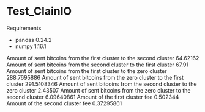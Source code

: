 # Test_ClainIO
Requirements
- pandas 0.24.2
- numpy 1.16.1

Amount of sent bitcoins from the first cluster to the second cluster 64.62162
Amount of sent bitcoins from the second cluster to the first cluster 67.91
Amount of sent bitcoins from the first cluster to the zero cluster 288.7695886
Amount of sent bitcoins from the zero cluster to the first cluster 291.5108346
Amount of sent bitcoins from the second cluster to the zero cluster 2.43507
Amount of sent bitcoins from the zero cluster to the second cluster 6.09640861
Amount of the first cluster fee 0.502344
Amount of the second cluster fee 0.37295861
